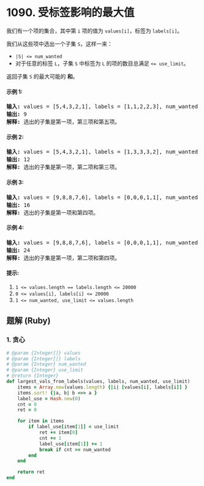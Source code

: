 # 1090. 受标签影响的最大值
我们有一个项的集合，其中第 `i` 项的值为 `values[i]`，标签为 `labels[i]`。

我们从这些项中选出一个子集 `S`，这样一来：
* `|S| <= num_wanted`
* 对于任意的标签 `L`，子集 `S` 中标签为 `L` 的项的数目总满足 `<= use_limit`。

返回子集 `S` 的最大可能的 **和**。

#### 示例 1:
<pre>
<strong>输入:</strong> values = [5,4,3,2,1], labels = [1,1,2,2,3], num_wanted = 3, use_limit = 1
<strong>输出:</strong> 9
<strong>解释:</strong> 选出的子集是第一项，第三项和第五项。
</pre>

#### 示例 2:
<pre>
<strong>输入:</strong> values = [5,4,3,2,1], labels = [1,3,3,3,2], num_wanted = 3, use_limit = 2
<strong>输出:</strong> 12
<strong>解释:</strong> 选出的子集是第一项，第二项和第三项。
</pre>

#### 示例 3:
<pre>
<strong>输入:</strong> values = [9,8,8,7,6], labels = [0,0,0,1,1], num_wanted = 3, use_limit = 1
<strong>输出:</strong> 16
<strong>解释:</strong> 选出的子集是第一项和第四项。
</pre>

#### 示例 4:
<pre>
<strong>输入:</strong> values = [9,8,8,7,6], labels = [0,0,0,1,1], num_wanted = 3, use_limit = 2
<strong>输出:</strong> 24
<strong>解释:</strong> 选出的子集是第一项，第二项和第四项。
</pre>

#### 提示:
1. `1 <= values.length == labels.length <= 20000`
2. `0 <= values[i], labels[i] <= 20000`
3. `1 <= num_wanted, use_limit <= values.length`

## 题解 (Ruby)

### 1. 贪心
```Ruby
# @param {Integer[]} values
# @param {Integer[]} labels
# @param {Integer} num_wanted
# @param {Integer} use_limit
# @return {Integer}
def largest_vals_from_labels(values, labels, num_wanted, use_limit)
    items = Array.new(values.length) {|i| [values[i], labels[i]] }
    items.sort! {|a, b| b <=> a }
    label_use = Hash.new(0)
    cnt = 0
    ret = 0

    for item in items
        if label_use[item[1]] < use_limit
            ret += item[0]
            cnt += 1
            label_use[item[1]] += 1
            break if cnt >= num_wanted
        end
    end

    return ret
end
```
